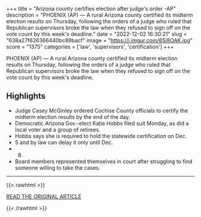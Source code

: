 +++
title = "Arizona county certifies election after judge's order -AP"
description = "PHOENIX (AP) — A rural Arizona county certified its midterm election  results on Thursday, following the orders of a judge who ruled that Republican supervisors broke the law when they refused to sign off on the vote count by this week's deadline."
date = "2022-12-02 16:30:21"
slug = "638a27f626366440bc89bacf"
image = "https://i.imgur.com/65I8OAK.jpg"
score = "1375"
categories = ['law', 'supervisors', 'certification']
+++

PHOENIX (AP) — A rural Arizona county certified its midterm election  results on Thursday, following the orders of a judge who ruled that Republican supervisors broke the law when they refused to sign off on the vote count by this week's deadline.

## Highlights

- Judge Casey McGinley ordered Cochise County officials to certify the midterm election results by the end of the day.
- Democratic Arizona Gov.-elect Katie Hobbs filed suit Monday, as did a local voter and a group of retirees.
- Hobbs says she is required to hold the statewide certification on Dec.
- 5 and by law can delay it only until Dec.
- 8.
- Board members represented themselves in court after struggling to find someone willing to take the cases.

---

{{< rawhtml >}}
  <p class="article-category">
    <a target="_blank" href="https://apnews.com/article/2022-midterm-elections-arizona-phoenix-government-and-politics-938a920c848d28ca23435a6d2cb61f98">READ THE ORIGINAL ARTICLE</a>
  </p>
{{< /rawhtml >}}
